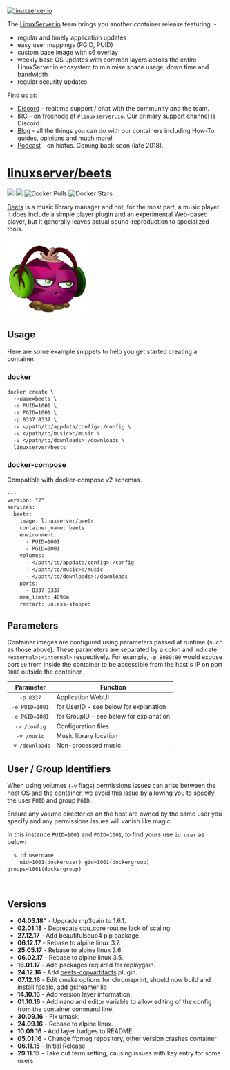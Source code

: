 <a href="https://linuxserver.io" rel="linuxserver.io">![linuxserver.io](https://raw.githubusercontent.com/linuxserver/docker-templates/master/linuxserver.io/img/linuxserver_medium.png)</a>

The [LinuxServer.io](https://linuxserver.io) team brings you another container release featuring :-

 * regular and timely application updates
 * easy user mappings (PGID, PUID)
 * custom base image with s6 overlay
 * weekly base OS updates with common layers across the entire LinuxServer.io ecosystem to minimise space usage, down time and bandwidth
 * regular security updates

Find us at:
* [Discord](https://discord.gg/YWrKVTn) - realtime support / chat with the community and the team.
* [IRC](https://irc.linuxserver.io) - on freenode at `#linuxserver.io`. Our primary support channel is Discord.
* [Blog](https://blog.linuxserver.io) - all the things you can do with our containers including How-To guides, opinions and much more!
* [Podcast](https://podcast.linuxserver.io) - on hiatus. Coming back soon (late 2018).

# [linuxserver/beets](https://github.com/linuxserver/docker-beets)
[![](https://images.microbadger.com/badges/version/linuxserver/beets.svg)](https://microbadger.com/images/linuxserverbeets "Get your own version badge on microbadger.com")
[![](https://images.microbadger.com/badges/image/linuxserver/beets.svg)](https://microbadger.com/images/linuxserver/beets "Get your own version badge on microbadger.com")
![Docker Pulls](https://img.shields.io/docker/pulls/linuxserver/beets.svg)
![Docker Stars](https://img.shields.io/docker/stars/linuxserver/beets.svg)

[Beets](http://beets.io/) is a music library manager and not, for the most part, a music player. It does include a simple player plugin and an experimental Web-based player, but it generally leaves actual sound-reproduction to specialized tools.

<a href="http://beets.io/" rel="beets">![beets](https://raw.githubusercontent.com/linuxserver/docker-templates/master/linuxserver.io/img/beets-icon.png)</a>

## Usage

Here are some example snippets to help you get started creating a container.

### docker

```
docker create \
  --name=beets \
  -e PUID=1001 \
  -e PGID=1001 \
  -p 8337:8337 \
  -v </path/to/appdata/config>:/config \
  -v </path/to/music>:/music \
  -v </path/to/downloads>:/downloads \
  linuxserver/beets
```


### docker-compose

Compatible with docker-compose v2 schemas.

```
---
version: "2"
services:
  beets:
    image: linuxserver/beets
    container_name: beets
    environment:
      - PUID=1001
      - PGID=1001
    volumes:
      - </path/to/appdata/config>:/config
      - </path/to/music>:/music
      - </path/to/downloads>:/downloads
    ports:
      - 8337:8337
    mem_limit: 4096m
    restart: unless-stopped
```

## Parameters

Container images are configured using parameters passed at runtime (such as those above). These parameters are separated by a colon and indicate `<external>:<internal>` respectively. For example, `-p 8080:80` would expose port `80` from inside the container to be accessible from the host's IP on port `8080` outside the container.

| Parameter | Function |
| :----: | --- |
| `-p 8337` | Application WebUI |
| `-e PUID=1001` | for UserID - see below for explanation |
| `-e PGID=1001` | for GroupID - see below for explanation |
| `-v /config` | Configuration files |
| `-v /music` | Music library location |
| `-v /downloads` | Non-processed music |





## User / Group Identifiers

When using volumes (`-v` flags) permissions issues can arise between the host OS and the container, we avoid this issue by allowing you to specify the user `PUID` and group `PGID`.

Ensure any volume directories on the host are owned by the same user you specify and any permissions issues will vanish like magic.

In this instance `PUID=1001` and `PGID=1001`, to find yours use `id user` as below:

```
  $ id username
    uid=1001(dockeruser) gid=1001(dockergroup) groups=1001(dockergroup)
```

&nbsp;

## Versions

* **04.03.18"** - Upgrade mp3gain to 1.6.1.
* **02.01.18** - Deprecate cpu_core routine lack of scaling.
* **27.12.17** - Add beautifulsoup4 pip package.
* **06.12.17** - Rebase to alpine linux 3.7.
* **25.05.17** - Rebase to alpine linux 3.6.
* **06.02.17** - Rebase to alpine linux 3.5.
* **16.01.17** - Add packages required for replaygain.
* **24.12.16** - Add [beets-copyartifacts](https://github.com/sbarakat/beets-copyartifacts) plugin.
* **07.12.16** - Edit cmake options for chromaprint, should now build and install fpcalc, add gstreamer lib
* **14.10.16** - Add version layer information.
* **01.10.16** - Add nano and editor variable to allow editing of the config from the container command line.
* **30.09.16** - Fix umask.
* **24.09.16** - Rebase to alpine linux.
* **10.09.16** - Add layer badges to README.
* **05.01.16** - Change ffpmeg repository, other version crashes container
* **06.11.15** - Initial Release
* **29.11.15** - Take out term setting, causing issues with key entry for some users
